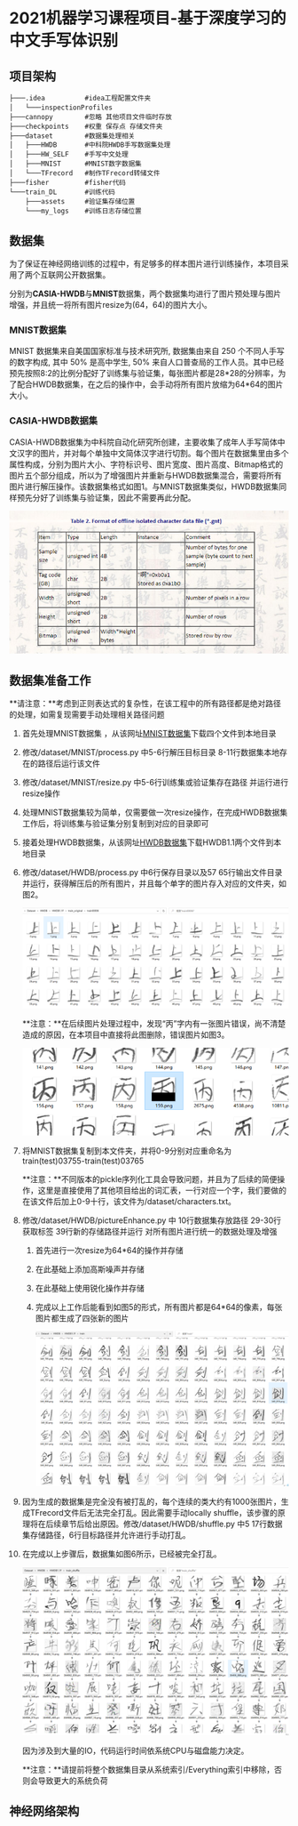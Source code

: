 # 2021机器学习课程项目-基于深度学习的中文手写体识别

## 项目架构

```txt
├───.idea          #idea工程配置文件夹
│   └───inspectionProfiles
├───cannopy        #忽略 其他项目文件临时存放
├───checkpoints    #权重 保存点 存储文件夹
├───dataset        #数据集处理相关
│   ├───HWDB       #中科院HWDB手写数据集处理
│   ├───HW_SELF    #手写中文处理
│   ├───MNIST      #MNIST数字数据集
│   └───TFrecord   #制作TFrecord转储文件
├───fisher         #fisher代码
└───train_DL       #训练代码
    ├───assets     #验证集存储位置
    └───my_logs    #训练日志存储位置
```

## 数据集

为了保证在神经网络训练的过程中，有足够多的样本图片进行训练操作，本项目采用了两个互联网公开数据集。

分别为**CASIA-HWDB**与**MNIST**数据集，两个数据集均进行了图片预处理与图片增强，并且统一将所有图片resize为(64，64)的图片大小。

### MNIST数据集

MNIST 数据集来自美国国家标准与技术研究所, 数据集由来自 250 个不同人手写的数字构成, 其中 50% 是高中学生, 50% 来自人口普查局的工作人员。其中已经预先按照8:2的比例分配好了训练集与验证集，每张图片都是28\*28的分辨率，为了配合HWDB数据集，在之后的操作中，会手动将所有图片放缩为64\*64的图片大小。

### CASIA-HWDB数据集

CASIA-HWDB数据集为中科院自动化研究所创建，主要收集了成年人手写简体中文汉字的图片，并对每个单独中文简体汉字进行切割。每个图片在数据集里由多个属性构成，分别为图片大小、字符标识号、图片宽度、图片高度、Bitmap格式的图片五个部分组成，所以为了增强图片并重新与HWDB数据集混合，需要将所有图片进行解压操作。该数据集格式如图1。与MNIST数据集类似，HWDB数据集同样预先分好了训练集与验证集，因此不需要再此分配。

![图1 GNT文件格式内部属性](.\md_picture\1.png)

## 数据集准备工作

**请注意：**考虑到正则表达式的复杂性，在该工程中的所有路径都是绝对路径的处理，如需复现需要手动处理相关路径问题

1. 首先处理MNIST数据集 ，从该网址[MNIST数据集](http://yann.lecun.com/exdb/mnist/)下载四个文件到本地目录

2. 修改/dataset/MNIST/process.py 中5-6行解压目标目录 8-11行数据集本地存在的路径后运行该文件

3. 修改/dataset/MNIST/resize.py 中5-6行训练集或验证集存在路径 并运行进行resize操作

4. 处理MNIST数据集较为简单，仅需要做一次resize操作，在完成HWDB数据集工作后，将训练集与验证集分别复制到对应的目录即可

5. 接着处理HWDB数据集，从该网址[HWDB数据集](http://www.nlpr.ia.ac.cn/databases/handwriting/Home.html)下载HWDB1.1两个文件到本地目录

6. 修改/dataset/HWDB/process.py 中6行保存目录以及57 65行输出文件目录并运行，获得解压后的所有图片，并且每个单字的图片存入对应的文件夹，如图2。

   ![图2 解压后的数据集示例](./md_picture/2.png)

   **注意：**在后续图片处理过程中，发现“丙”字内有一张图片错误，尚不清楚造成的原因，在本项目中直接将此图删除，错误图片如图3。

   ![图3 错误图片](./md_picture/3.png)

7. 将MNIST数据集复制到本文件夹，并将0-9分别对应重命名为train(test)03755-train(test)03765

   **注意：**不同版本的pickle序列化工具会导致问题，并且为了后续的简便操作，这里是直接使用了其他项目给出的词汇表，一行对应一个字，我们要做的在该文件后加上0-9十行，该文件为/dataset/characters.txt。

8. 修改/dataset/HWDB/pictureEnhance.py 中 10行数据集存放路径 29-30行获取标签 39行新的存储路径并运行 对所有图片进行统一的数据处理及增强

   1. 首先进行一次resize为64\*64的操作并存储

   2. 在此基础上添加高斯噪声并存储

   3. 在此基础上使用锐化操作并存储

   4. 完成以上工作后能看到如图5的形式，所有图片都是64\*64的像素，每张图片都生成了四张新的图片

      ![图5 生成的数据集](./md_picture/4.png)

9. 因为生成的数据集是完全没有被打乱的，每个连续的类大约有1000张图片，生成TFrecord文件后无法完全打乱。因此需要手动locally shuffle，该步骤的原理将在后续章节后给出原因。修改/dataset/HWDB/shuffle.py 中5 17行数据集存储路径，6行目标路径并允许进行手动打乱。

10. 在完成以上步骤后，数据集如图6所示，已经被完全打乱。

    ![图6 打乱后的数据集](./md_picture/5.png)

    因为涉及到大量的IO，代码运行时间依系统CPU与磁盘能力决定。

    **注意：**请提前将整个数据集目录从系统索引/Everything索引中移除，否则会导致更大的系统负荷

## 神经网络架构

